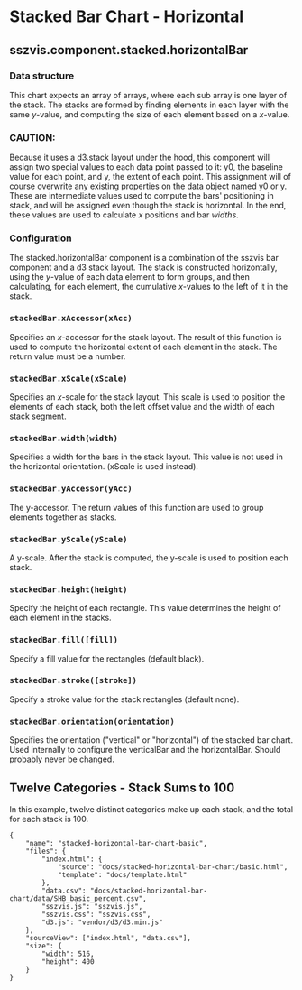 # Stacked Bar Chart - Horizontal

## sszvis.component.stacked.horizontalBar

### Data structure

This chart expects an array of arrays, where each sub array is one layer of the stack. The stacks are formed by finding elements in each layer with the same *y*-value, and computing the size of each element based on a *x*-value.

### CAUTION:

Because it uses a d3.stack layout under the hood, this component will assign two special values to each data point passed to it: y0, the baseline value for each point, and y, the extent of each point. This assignment will of course overwrite any existing properties on the data object named y0 or y. These are intermediate values used to compute the bars' positioning in stack, and will be assigned even though the stack is horizontal. In the end, these values are used to calculate *x* positions and bar *widths*.

### Configuration

The stacked.horizontalBar component is a combination of the sszvis bar component and a d3 stack layout. The stack is constructed horizontally, using the *y*-value of each data element to form groups, and then calculating, for each element, the cumulative *x*-values to the left of it in the stack.

### `stackedBar.xAccessor(xAcc)`

Specifies an *x*-accessor for the stack layout. The result of this function is used to compute the horizontal extent of each element in the stack. The return value must be a number.

### `stackedBar.xScale(xScale)`

Specifies an *x*-scale for the stack layout. This scale is used to position the elements of each stack, both the left offset value and the width of each stack segment.

### `stackedBar.width(width)`

Specifies a width for the bars in the stack layout. This value is not used in the horizontal orientation. (xScale is used instead).

### `stackedBar.yAccessor(yAcc)`

The y-accessor. The return values of this function are used to group elements together as stacks.

### `stackedBar.yScale(yScale)`

A y-scale. After the stack is computed, the y-scale is used to position each stack.

### `stackedBar.height(height)`

Specify the height of each rectangle. This value determines the height of each element in the stacks.

### `stackedBar.fill([fill])`

Specify a fill value for the rectangles (default black).

### `stackedBar.stroke([stroke])`

Specify a stroke value for the stack rectangles (default none).

### `stackedBar.orientation(orientation)`

Specifies the orientation ("vertical" or "horizontal") of the stacked bar chart. Used internally to configure the verticalBar and the horizontalBar. Should probably never be changed.


## Twelve Categories - Stack Sums to 100

In this example, twelve distinct categories make up each stack, and the total for each stack is 100.

```project
{
    "name": "stacked-horizontal-bar-chart-basic",
    "files": {
        "index.html": {
            "source": "docs/stacked-horizontal-bar-chart/basic.html",
            "template": "docs/template.html"
        },
        "data.csv": "docs/stacked-horizontal-bar-chart/data/SHB_basic_percent.csv",
        "sszvis.js": "sszvis.js",
        "sszvis.css": "sszvis.css",
        "d3.js": "vendor/d3/d3.min.js"
    },
    "sourceView": ["index.html", "data.csv"],
    "size": {
        "width": 516,
        "height": 400
    }
}
```
